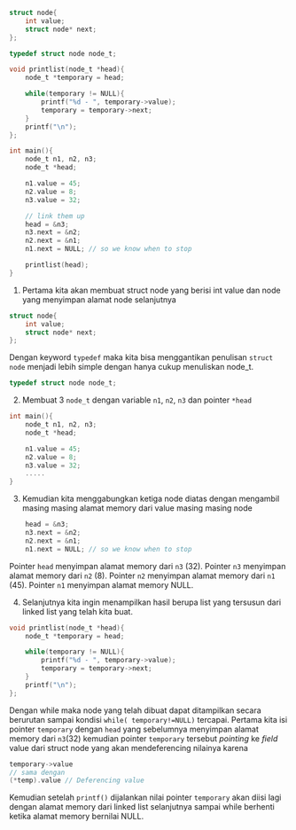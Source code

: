 ```c
struct node{
    int value;
    struct node* next;
};

typedef struct node node_t;

void printlist(node_t *head){
    node_t *temporary = head;

    while(temporary != NULL){
        printf("%d - ", temporary->value);
        temporary = temporary->next;
    }
    printf("\n");
};

int main(){
    node_t n1, n2, n3;
    node_t *head;

    n1.value = 45;
    n2.value = 8;
    n3.value = 32;

    // link them up
    head = &n3;
    n3.next = &n2;
    n2.next = &n1;
    n1.next = NULL; // so we know when to stop

    printlist(head);
}
```

1. Pertama kita akan membuat struct node yang berisi int value dan node yang menyimpan alamat node selanjutnya

```c
struct node{
    int value;
    struct node* next;
};
```

Dengan keyword `typedef` maka kita bisa menggantikan penulisan `struct node` menjadi lebih simple dengan hanya cukup menuliskan node_t.

```c
typedef struct node node_t;
```

2. Membuat 3 `node_t` dengan variable `n1`, `n2`, `n3` dan pointer `*head`

```c
int main(){
    node_t n1, n2, n3;
    node_t *head;

    n1.value = 45;
    n2.value = 8;
    n3.value = 32;
    .....
}

```

3. Kemudian kita menggabungkan ketiga node diatas dengan mengambil masing masing alamat memory dari value masing masing node

```c
    head = &n3;
    n3.next = &n2;
    n2.next = &n1;
    n1.next = NULL; // so we know when to stop
```

Pointer `head` menyimpan alamat memory dari `n3` (32).
Pointer `n3` menyimpan alamat memory dari `n2` (8).
Pointer `n2` menyimpan alamat memory dari `n1` (45).
Pointer `n1` menyimpan alamat memory NULL.

4. Selanjutnya kita ingin menampilkan hasil berupa list yang tersusun dari linked list yang telah kita buat.

```c
void printlist(node_t *head){
    node_t *temporary = head;

    while(temporary != NULL){
        printf("%d - ", temporary->value);
        temporary = temporary->next;
    }
    printf("\n");
};
```

Dengan while maka node yang telah dibuat dapat ditampilkan secara berurutan sampai kondisi `while( temporary!=NULL)` tercapai. Pertama kita isi pointer `temporary` dengan `head` yang sebelumnya menyimpan alamat memory dari `n3`(32) kemudian pointer `temporary` tersebut _pointing_ ke _field_ value dari struct node yang akan mendeferencing nilainya karena

```c
temporary->value
// sama dengan
(*temp).value // Deferencing value
```

Kemudian setelah `printf()` dijalankan nilai pointer `temporary` akan diisi lagi dengan alamat memory dari linked list selanjutnya sampai while berhenti ketika alamat memory bernilai NULL.


